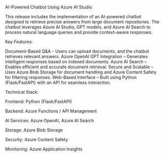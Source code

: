 AI-Powered Chatbot Using Azure AI Studio

This release includes the implementation of an AI-powered chatbot designed to retrieve precise answers from large document repositories. The chatbot leverages Azure AI Studio, GPT models, and Azure AI Search to process natural language queries and provide context-aware responses.

Key Features:

Document-Based Q&A – Users can upload documents, and the chatbot retrieves relevant answers.
Azure OpenAI GPT Integration – Generates intelligent responses based on indexed documents.
Azure AI Search – Enables efficient and accurate document retrieval.
Secure and Scalable – Uses Azure Blob Storage for document handling and Azure Content Safety for filtering responses.
Web-Based Interface – Built using Python (Flask/FastAPI) with an API for seamless interaction.

Technical Stack:

Frontend: Python (Flask/FastAPI)

Backend: Azure Functions / API Management

AI Services: Azure OpenAI, Azure AI Search

Storage: Azure Blob Storage

Security: Azure Content Safety

Monitoring: Azure Application Insights
